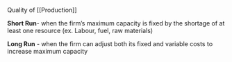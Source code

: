 Quality of [[Production]]

**Short Run**- when the firm’s maximum capacity is fixed by the shortage of at
least one resource (ex. Labour, fuel, raw materials)

**Long Run** - when the firm can adjust both its fixed and variable costs to
increase maximum capacity